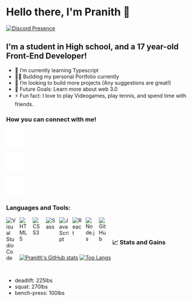 # Hello there, I'm Pranith 👋

[![Discord Presence](https://lanyard.cnrad.dev/api/431161557041414154)](https://discord.com/users/431161557041414154)


## I'm a student in High school, and a 17 year-old Front-End Developer!

- 🌱 I’m currently learning Typescript
- 👨‍💻 Building my personal Portfolio currently
- 👯 I’m looking to build more projects (Any suggestions are great!)
- 🥅 Future Goals: Learn more about web 3.0
- ⚡ Fun fact: I love to play Videogames, play tennis, and spend time with friends.

### How you can connect with me!


[![website](./img/twitter-dark.svg)](https://twitter.com/PranTanTheMan)
&nbsp;&nbsp;

[![website](./img/linkedin-dark.svg)](https://www.linkedin.com/in/pranith-molakalapalli-b51655135/)
&nbsp;&nbsp;

[![website](./img/instagram-dark.svg)](https://www.instagram.com/itsyaboipranith/?hl=en)

### Languages and Tools:

<img align="left" alt="Visual Studio Code" width="26px" src="https://cdn.jsdelivr.net/gh/devicons/devicon/icons/vscode/vscode-original.svg" style="padding-right:10px;" />

<img align="left" alt="HTML5" width="26px" src="https://cdn.jsdelivr.net/gh/devicons/devicon/icons/html5/html5-original.svg" style="padding-right:10px;" />

<img align="left" alt="CSS3" width="26px" src="https://cdn.jsdelivr.net/gh/devicons/devicon/icons/css3/css3-original.svg" style="padding-right:10px;" />

<img align="left" alt="Sass" width="26px" src="https://cdn.jsdelivr.net/gh/devicons/devicon/icons/sass/sass-original.svg" style="padding-right:10px;" />

<img align="left" alt="JavaScript" width="26px" src="https://cdn.jsdelivr.net/gh/devicons/devicon/icons/javascript/javascript-original.svg" style="padding-right:10px;" />

<img align="left" alt="React" width="26px" src="https://cdn.jsdelivr.net/gh/devicons/devicon/icons/react/react-original.svg" style="padding-right:10px;" />

<img align="left" alt="Node.js" width="26px" src="https://cdn.jsdelivr.net/gh/devicons/devicon/icons/nodejs/nodejs-original.svg" style="padding-right:10px;" />

[<img align="left" alt="GitHub" width="26px" src="https://user-images.githubusercontent.com/3369400/139447912-e0f43f33-6d9f-45f8-be46-2df5bbc91289.png" style="padding-right:10px;" />](https://github.com/PranTanTheMan)


<br />
<br />

### 📈 Stats and Gains

[![Pranith's GitHub stats](https://github-readme-stats.vercel.app/api?username=prantantheman&count_private=true&show_icons=true&theme=midnight-purple)](https://github.com/anuraghazra/github-readme-stats)
            [![Top Langs](https://github-readme-stats.vercel.app/api/top-langs/?username=prantantheman)](https://github.com/anuraghazra/github-readme-stats)
            
<br />

- deadlift: 225lbs
- squat: 270lbs
- bench-press: 100lbs

<br />
<br />

[twitter]: https://twitter.com/PranTanTheMan
[instagram]: https://www.instagram.com/itsyaboipranith/?hl=en
[linkedin]: https://www.linkedin.com/in/pranith-molakalapalli-b51655135/

